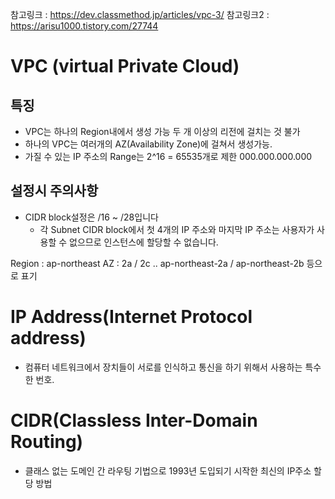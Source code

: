 참고링크 : https://dev.classmethod.jp/articles/vpc-3/
참고링크2 : https://arisu1000.tistory.com/27744
# VPC (virtual Private Cloud)

## 특징
- VPC는 하나의 Region내에서 생성 가능 두 개 이상의 리전에 걸치는 것 불가
- 하나의 VPC는 여러개의 AZ(Availability Zone)에 걸쳐서 생성가능. 
- 가질 수 있는 IP 주소의 Range는 2^16 = 65535개로 제한 000.000.000.000

## 설정시 주의사항
- CIDR block설정은 /16 ~ /28입니다
    - 각 Subnet CIDR block에서 첫 4개의 IP 주소와 마지막 IP 주소는 사용자가 사용할 수 없으므로 인스턴스에 할당할 수 없습니다.


Region : ap-northeast
AZ : 2a / 2c ..
ap-northeast-2a / ap-northeast-2b 등으로 표기

# IP Address(Internet Protocol address)
- 컴퓨터 네트워크에서 장치들이 서로를 인식하고 통신을 하기 위해서 사용하는 특수한 번호.

# CIDR(Classless Inter-Domain Routing)
- 클래스 없는 도메인 간 라우팅 기법으로 1993년 도입되기 시작한 최신의 IP주소 할당 방법

